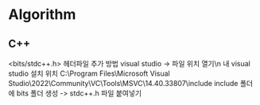# Algorithm

## C++
<bits/stdc++.h> 헤더파일 추가 방법
visual studio -> 파일 위치 열기\n
내 visual studio 설치 위치 C:\Program Files\Microsoft Visual Studio\2022\Community\VC\Tools\MSVC\14.40.33807\include 
include 폴더에 bits 폴더 생성 -> stdc++.h 파일 붙여넣기
